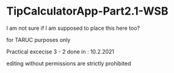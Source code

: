 # TipCalculatorApp-Part2.1-WSB

I am not sure if I am supposed to place this here too?

for TARUC purposes only

Practical excecise 3 - 2 done in : 10.2.2021

editing without permissions are strictly prohibited
